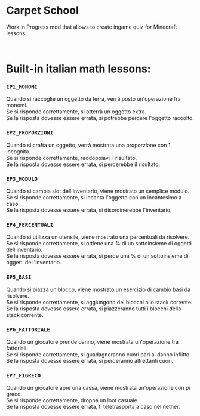 # Carpet School

Work in Progress mod that allows to create ingame quiz for Minecraft lessons.

<br/>

# Built-in italian math lessons:
### `EP1_MONOMI`
Quando si raccoglie un oggetto da terra, verrà posto un'operazione fra monomi.<br/>
Se si risponde correttamente, si otterrà un oggetto extra.<br/>
Se la risposta dovesse essere errata, si potrebbe perdere l'oggetto raccolto.

### `EP2_PROPORZIONI`
Quando si crafta un oggetto, verrà mostrata una proporzione con 1 incognita.<br/>
Se si risponde correttamente, raddoppiavi il risultato.<br/>
Se la risposta dovesse essere errata, si perderebbe il risultato.

### `EP3_MODULO`
Quando si cambia slot dell'inventario, viene mostrato un semplice modulo.<br/>
Se si risponde correttamente, si incanta l'oggetto con un incantesimo a caso.<br/>
Se la risposta dovesse essere errata, si disordinerebbe l'inventario.

### `EP4_PERCENTUALI`
Quando si utilizza un utensile, viene mostrato una percentuali da risolvere.<br/>
Se si risponde correttamente, si ottiene una % di un sottoinsieme di oggetti dell'inventario.<br/>
Se la risposta dovesse essere errata, si perde una % di un sottoinsieme di oggetti dell'inventario.

### `EP5_BASI`
Quando si piazza un blocco, viene mostrato un esercizio di cambio basi da risolvere.<br/>
Se si risponde correttamente, si aggiungono dei blocchi allo stack corrente.<br/>
Se la risposta dovesse essere errata, si piazzeranno tutti i blocchi dello stack corrente.

### `EP6_FATTORIALE`
Quando un giocatore prende danno, viene mostrata un'operazione tra fattoriali.<br/>
Se si risponde correttamente, si guadagneranno cuori pari al danno inflitto.<br/>
Se la risposta dovesse essere errata, si perderanno altrettanti cuori.

### `EP7_PIGRECO`
Quando un giocatore apre una cassa, viene mostrata un'operazione con pi greco.<br/>
Se si risponde correttamente, droppa un loot casuale.<br/>
Se la risposta dovesse essere errata, ti teletrasporta a caso nel nether.
